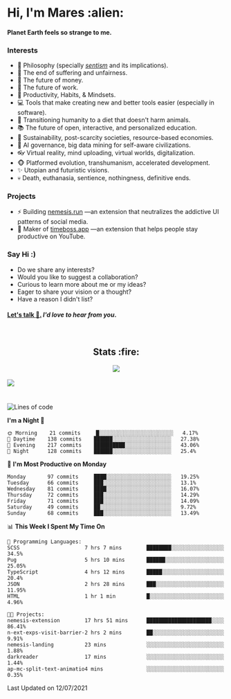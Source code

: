 <h1>Hi, I'm Mares :alien:</h1>

#### Planet Earth feels so strange to me.

### **Interests**

- 🌊 Philosophy (specially [_sentism_][sentismmedium] and its implications).
- 🎯 The end of suffering and unfairness.
- 💸 The future of money.
- 💼 The future of work.
- 🧠 Productivity, Habits, & Mindsets.
- 💻 Tools that make creating new and better tools easier (especially in software).
- 🥗 Transitioning humanity to a diet that doesn't harm animals.
- 📚 The future of open, interactive, and personalized education.
- 🌱 Sustainability, post-scarcity societies, resource-based economies.
- 🤖 AI governance, big data mining for self-aware civilizations.
- 👓 Virtual reality, mind uploading, virtual worlds, digitalization.
- 🐵 Platformed evolution, transhumanism, accelerated development.
- ✨ Utopian and futuristic visions.
- 💀 Death, euthanasia, sentience, nothingness, definitive ends.


### **Projects**

- ⚡ Building [nemesis.run](https://nemesis.run) —an extension that neutralizes the addictive UI patterns of social media.
- 💎 Maker of [timeboss.app](https://timeboss.app) —an extension that helps people stay productive on YouTube.


### **Say Hi :)**

- Do we share any interests?
- Would you like to suggest a collaboration?
- Curious to learn more about me or my ideas?
- Eager to share your vision or a thought?
- Have a reason I didn't list?

#### [Let's talk :wave:.](mailto:mareszhar@gmail.com) _I'd love to hear from you_.

[sentismmedium]: https://medium.com/@mareszhar/born-a-prisoner-a-reflection-about-life-its-struggles-and-a-plan-to-escape-d8566ce9b026

<br>

<h2 align="center">Stats :fire:</h2>

<div align="center">
  <img src="https://github-readme-streak-stats.herokuapp.com?user=mareszhar&theme=black-ice&hide_border=true&stroke=FFFFFF15&ring=DF8FFE&fire=DF8FFE&currStreakLabel=DF8FFE&background=1A232A&currStreakNum=86FFAB&dates=B1AAB3FF">
</div>

<br>

<img src="https://activity-graph.herokuapp.com/graph?username=mareszhar&theme=nord&bg_color=00000000&color=979797&line=DF8FFE&point=00000000&area=true&hide_border=true">

<br>

<h1></h1>

<!--START_SECTION:waka-->
![Lines of code](https://img.shields.io/badge/From%20Hello%20World%20I%27ve%20Written-106443%20lines%20of%20code-blue)

**I'm a Night 🦉** 

```text
🌞 Morning    21 commits     █░░░░░░░░░░░░░░░░░░░░░░░░   4.17% 
🌆 Daytime    138 commits    ██████░░░░░░░░░░░░░░░░░░░   27.38% 
🌃 Evening    217 commits    ██████████░░░░░░░░░░░░░░░   43.06% 
🌙 Night      128 commits    ██████░░░░░░░░░░░░░░░░░░░   25.4%

```
📅 **I'm Most Productive on Monday** 

```text
Monday       97 commits     ████░░░░░░░░░░░░░░░░░░░░░   19.25% 
Tuesday      66 commits     ███░░░░░░░░░░░░░░░░░░░░░░   13.1% 
Wednesday    81 commits     ████░░░░░░░░░░░░░░░░░░░░░   16.07% 
Thursday     72 commits     ███░░░░░░░░░░░░░░░░░░░░░░   14.29% 
Friday       71 commits     ███░░░░░░░░░░░░░░░░░░░░░░   14.09% 
Saturday     49 commits     ██░░░░░░░░░░░░░░░░░░░░░░░   9.72% 
Sunday       68 commits     ███░░░░░░░░░░░░░░░░░░░░░░   13.49%

```


📊 **This Week I Spent My Time On** 

```text
💬 Programming Languages: 
SCSS                     7 hrs 7 mins        ████████░░░░░░░░░░░░░░░░░   34.5% 
Pug                      5 hrs 10 mins       ██████░░░░░░░░░░░░░░░░░░░   25.05% 
TypeScript               4 hrs 12 mins       █████░░░░░░░░░░░░░░░░░░░░   20.4% 
JSON                     2 hrs 28 mins       ███░░░░░░░░░░░░░░░░░░░░░░   11.95% 
HTML                     1 hr 1 min          █░░░░░░░░░░░░░░░░░░░░░░░░   4.96%

🐱‍💻 Projects: 
nemesis-extension        17 hrs 51 mins      █████████████████████░░░░   86.41% 
n-ext-exps-visit-barrier-2 hrs 2 mins        ██░░░░░░░░░░░░░░░░░░░░░░░   9.91% 
nemesis-landing          23 mins             ░░░░░░░░░░░░░░░░░░░░░░░░░   1.88% 
darkreader               17 mins             ░░░░░░░░░░░░░░░░░░░░░░░░░   1.44% 
ap-mc-split-text-animatio4 mins              ░░░░░░░░░░░░░░░░░░░░░░░░░   0.35%

```


 Last Updated on 12/07/2021
<!--END_SECTION:waka-->

